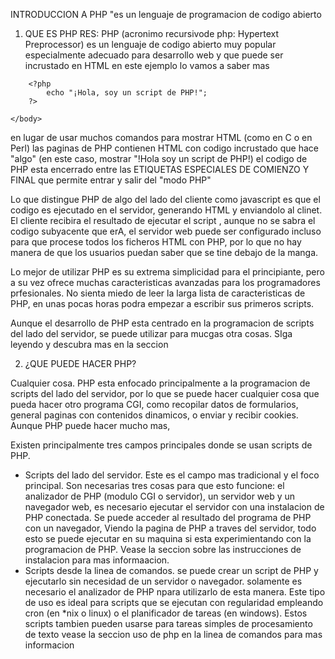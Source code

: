 INTRODUCCION A PHP "es un lenguaje de programacion de codigo abierto

1) QUE ES PHP 
  RES: PHP (acronimo recursivode php: Hypertext Preprocessor) es un lenguaje de codigo abierto muy popular especialmente adecuado
  para desarrollo web y que puede ser incrustado en HTML en este ejemplo lo vamos a saber mas 

<!DOCTYPE html>
<html>
    <head>
        <title>Ejemplo</title>
    </head>
    <body>

        <?php
            echo "¡Hola, soy un script de PHP!";
        ?>

    </body>
</html>

en lugar de usar muchos comandos para mostrar HTML (como en C o en Perl) las paginas de PHP contienen HTML con codigo incrustado que hace "algo" (en este caso, mostrar "!Hola soy un script de PHP!) el codigo de PHP esta encerrado entre las ETIQUETAS ESPECIALES DE COMIENZO Y FINAL <?php y ?> que permite entrar y salir del "modo PHP"

Lo que distingue PHP de algo del lado del cliente como javascript es que el codigo es ejecutado en el servidor, generando HTML y enviandolo al clinet. El cliente recibira el resultado de ejecutar el script , aunque no se sabra el codigo subyacente que erA, el servidor web puede ser configurado incluso para que procese todos los ficheros HTML con PHP, por lo que no hay manera de que los usuarios puedan saber que se tine debajo de la manga.

Lo mejor de utilizar PHP es su extrema simplicidad para el principiante, pero a su vez ofrece muchas caracteristicas avanzadas para los programadores prfesionales. No sienta miedo de leer la larga lista de caracteristicas de PHP, en unas pocas horas podra empezar a escribir sus primeros scripts.

Aunque el desarrollo de PHP esta centrado en la programacion de scripts del lado del servidor, se puede utilizar para mucgas otra cosas. SIga leyendo y descubra mas en la seccion 


2) ¿QUE PUEDE HACER PHP?

Cualquier cosa. PHP esta enfocado principalmente a la programacion de scripts del lado del servidor, por lo que se puede hacer cualquier cosa que pueda hacer otro programa CGI, como recopilar datos de formularios, general paginas con contenidos dinamicos, o enviar y recibir cookies. Aunque PHP puede hacer mucho mas,

Existen principalmente tres campos principales donde se usan scripts de PHP.

* Scripts del lado del servidor. Este es el campo mas tradicional y el foco principal. Son necesarias tres cosas para que esto funcione: el analizador de PHP (modulo CGI o servidor), un servidor web y un navegador web, es necesario ejecutar el servidor con una instalacion de PHP conectada. Se puede acceder al resultado del programa de PHP con un navegador, Viendo la pagina de PHP a traves del servidor, todo esto se puede ejecutar en su maquina si esta experimientando con la programacion de PHP. Vease la seccion sobre las instrucciones de instalacion para mas informaacion.
* Scripts desde la linea de comandos. se puede crear un script de PHP y ejecutarlo sin necesidad de un servidor o navegador. solamente es necesario el analizador de PHP npara utilizarlo de esta manera. Este tipo de uso es ideal para scripts que se ejecutan con regularidad empleando cron (en *nix o linux) o el planificador de tareas (en windows). Estos scripts tambien pueden usarse para tareas simples de procesamiento de texto vease la seccion uso de php en la linea de comandos para mas informacion



















